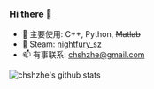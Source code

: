 ### Hi there 👋

<!--
**chshzhe/chshzhe** is a ✨ _special_ ✨ repository because its `README.md` (this file) appears on your GitHub profile.

Here are some ideas to get you started:

- 🔭 I’m currently working on ...
- 🌱 I’m currently learning ...
- 👯 I’m looking to collaborate on ...
- 🤔 I’m looking for help with ...
- 💬 Ask me about ...
- 📫 How to reach me: ...
- 😄 Pronouns: ...
- ⚡ Fun fact: ...
-->


- 🔭 主要使用: C++, Python, ~~Matlab~~
- 👯 Steam: [nightfury_sz](https://steamcommunity.com/profiles/76561199016700633/)
- 📫 有事联系: chshzhe@gmail.com


![chshzhe's github stats](https://github-readme-stats.vercel.app/api?username=chshzhe&show_icons=true)
